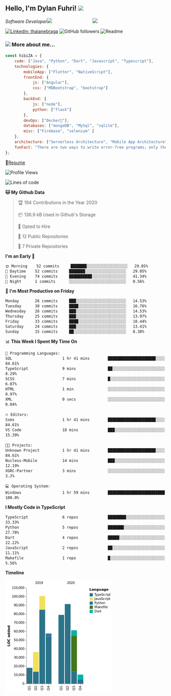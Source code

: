 <h2>Hello, I'm Dylan Fuhri! <img src="https://media.giphy.com/media/12oufCB0MyZ1Go/giphy.gif" width="50"></h2>
<img align='right' src="https://media.giphy.com/media/836HiJc7pgzy8iNXCn/giphy.gif" width="230">
<p><em>Software Developer</a><img src="https://media.giphy.com/media/WUlplcMpOCEmTGBtBW/giphy.gif" width="30"> 
</em></p>

[![Linkedin: thaianebraga](https://img.shields.io/badge/-Dylan-blue?style=flat-square&logo=Linkedin&logoColor=white&link=https://www.linkedin.com/in/dylan-fuhri/)](https://www.linkedin.com/in/dylan-fuhri/)
![GitHub followers](https://img.shields.io/github/followers/HibiZA?style=social)
![Readme](https://github.com/HibiZA/HibiZA/workflows/Readme/badge.svg)

### <img src="https://media.giphy.com/media/VgCDAzcKvsR6OM0uWg/giphy.gif" width="50"> More about me...  

```javascript
const hibiZA = {
    code: ["Java", "Python", "Dart", "Javascript", "Typescript"],
    technologies: {
        mobileApp: ["Flutter", "NativeScript"],
        frontEnd: {
            js: ["Angular"],
            css: ["MDBootstrap", "bootstrap"]
        },
        backEnd: {
            js: ["node"],
            python: ["flask"]
        },
        devOps: ["Docker🐳"],
        databases: ["mongoDB", "MySql", "sqlite"],
        misc: ["Firebase", "selenium" ]
    },
    architecture: ["Serverless Architecture", "Mobile App Architecture"],
    funFact: "There are two ways to write error-free programs; only the third one works"
};
```
📝[Resume](https://drive.google.com/file/d/1RjxKCcvUeoyYgnL_eCwQ9zay77Ayr0Xu/view?usp=sharing)
<!--START_SECTION:waka-->
![Profile Views](http://img.shields.io/badge/Profile%20Views-0-blue)

![Lines of code](https://img.shields.io/badge/From%20Hello%20World%20I%27ve%20Written-171819%20lines%20of%20code-blue)

**🐱 My Github Data** 

> 🏆 194 Contributions in the Year 2020
 > 
> 📦 136.9 kB Used in Github's Storage 
 > 
> 💼 Opted to Hire
 > 
> 📜 12 Public Repositories
 > 
> 🔑 7 Private Repositories 

**I'm an Early 🐤** 

```text
🌞 Morning    52 commits     ███████░░░░░░░░░░░░░░░░░░   29.05% 
🌆 Daytime    52 commits     ███████░░░░░░░░░░░░░░░░░░   29.05% 
🌃 Evening    74 commits     ██████████░░░░░░░░░░░░░░░   41.34% 
🌙 Night      1 commits      ░░░░░░░░░░░░░░░░░░░░░░░░░   0.56%

```
📅 **I'm Most Productive on Friday** 

```text
Monday       26 commits     ███░░░░░░░░░░░░░░░░░░░░░░   14.53% 
Tuesday      30 commits     ████░░░░░░░░░░░░░░░░░░░░░   16.76% 
Wednesday    26 commits     ███░░░░░░░░░░░░░░░░░░░░░░   14.53% 
Thursday     25 commits     ███░░░░░░░░░░░░░░░░░░░░░░   13.97% 
Friday       33 commits     ████░░░░░░░░░░░░░░░░░░░░░   18.44% 
Saturday     24 commits     ███░░░░░░░░░░░░░░░░░░░░░░   13.41% 
Sunday       15 commits     ██░░░░░░░░░░░░░░░░░░░░░░░   8.38%

```


📊 **This Week I Spent My Time On** 

```text
💬 Programming Languages: 
SQL                      1 hr 41 mins        █████████████████████░░░░   84.61% 
TypeScript               9 mins              ██░░░░░░░░░░░░░░░░░░░░░░░   8.29% 
SCSS                     7 mins              █░░░░░░░░░░░░░░░░░░░░░░░░   6.07% 
HTML                     1 min               ░░░░░░░░░░░░░░░░░░░░░░░░░   0.97% 
XML                      0 secs              ░░░░░░░░░░░░░░░░░░░░░░░░░   0.04%

🔥 Editors: 
Ssms                     1 hr 41 mins        █████████████████████░░░░   84.61% 
VS Code                  18 mins             ███░░░░░░░░░░░░░░░░░░░░░░   15.39%

🐱‍💻 Projects: 
Unknown Project          1 hr 41 mins        █████████████████████░░░░   84.61% 
Nucleus-Mobile           14 mins             ███░░░░░░░░░░░░░░░░░░░░░░   12.19% 
XGRC-Partner             3 mins              ░░░░░░░░░░░░░░░░░░░░░░░░░   3.2%

💻 Operating System: 
Windows                  1 hr 59 mins        █████████████████████████   100.0%

```

**I Mostly Code in TypeScript** 

```text
TypeScript               6 repos             ████████░░░░░░░░░░░░░░░░░   33.33% 
Python                   5 repos             ███████░░░░░░░░░░░░░░░░░░   27.78% 
Dart                     4 repos             █████░░░░░░░░░░░░░░░░░░░░   22.22% 
JavaScript               2 repos             ██░░░░░░░░░░░░░░░░░░░░░░░   11.11% 
Makefile                 1 repo              █░░░░░░░░░░░░░░░░░░░░░░░░   5.56%

```


**Timeline**

![Chart not found](https://raw.githubusercontent.com/HibiZA/HibiZA/master/charts/bar_graph.png) 


<!--END_SECTION:waka-->
